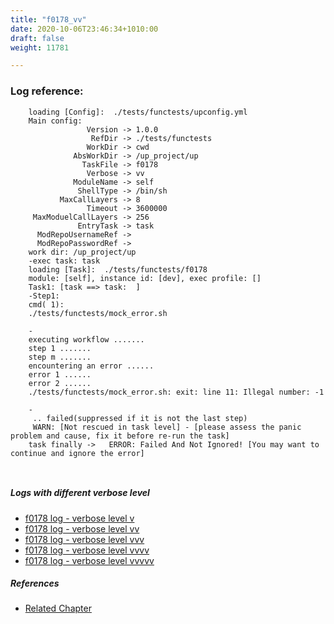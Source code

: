 ```yaml
---
title: "f0178_vv"
date: 2020-10-06T23:46:34+1010:00
draft: false
weight: 11781

---
```


### Log reference: <no value>

```
    loading [Config]:  ./tests/functests/upconfig.yml
    Main config:
                 Version -> 1.0.0
                  RefDir -> ./tests/functests
                 WorkDir -> cwd
              AbsWorkDir -> /up_project/up
                TaskFile -> f0178
                 Verbose -> vv
              ModuleName -> self
               ShellType -> /bin/sh
           MaxCallLayers -> 8
                 Timeout -> 3600000
     MaxModuelCallLayers -> 256
               EntryTask -> task
      ModRepoUsernameRef -> 
      ModRepoPasswordRef -> 
    work dir: /up_project/up
    -exec task: task
    loading [Task]:  ./tests/functests/f0178
    module: [self], instance id: [dev], exec profile: []
    Task1: [task ==> task:  ]
    -Step1:
    cmd( 1):
    ./tests/functests/mock_error.sh
    
    -
    executing workflow .......
    step 1 .......
    step m .......
    encountering an error ......
    error 1 ......
    error 2 ......
    ./tests/functests/mock_error.sh: exit: line 11: Illegal number: -1
    
    -
     .. failed(suppressed if it is not the last step)
     WARN: [Not rescued in task level] - [please assess the panic problem and cause, fix it before re-run the task]
    task finally ->   ERROR: Failed And Not Ignored! [You may want to continue and ignore the error]
    
    
```

##### Logs with different verbose level
* [f0178 log - verbose level v](../../logs/f0178_v)
* [f0178 log - verbose level vv](../../logs/f0178_vv)
* [f0178 log - verbose level vvv](../../logs/f0178_vvv)
* [f0178 log - verbose level vvvv](../../logs/f0178_vvvv)
* [f0178 log - verbose level vvvvv](../../logs/f0178_vvvvv)

##### References
* [Related Chapter](../../shell-func/f0178)
